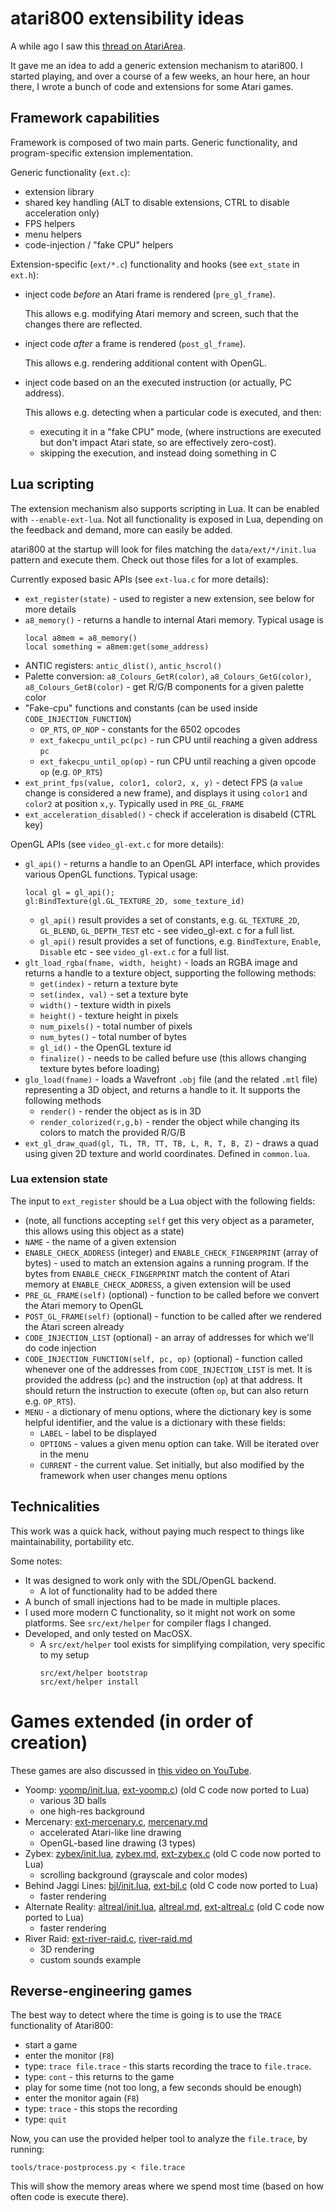 # atari800 extensibility ideas

A while ago I saw this [thread on AtariArea](http://www.atari.org.pl/forum/viewtopic.php?id=17319).

It gave me an idea to add a generic extension mechanism to atari800.
I started playing, and over a course of a few weeks, an hour here, an hour there, I wrote a bunch
of code and extensions for some Atari games.

## Framework capabilities

Framework is composed of two main parts.
Generic functionality, and program-specific extension implementation.

Generic functionality (`ext.c`):

* extension library
* shared key handling (ALT to disable extensions, CTRL to disable acceleration only)
* FPS helpers
* menu helpers
* code-injection / "fake CPU" helpers

Extension-specific (`ext/*.c`) functionality and hooks (see `ext_state`  in `ext.h`):

* inject code _before_ an Atari frame is rendered (`pre_gl_frame`).

  This allows e.g. modifying Atari memory and screen, such that the changes there are reflected.

* inject code _after_ a frame is rendered (`post_gl_frame`).

  This allows e.g. rendering additional content with OpenGL.

* inject code based on an the executed instruction (or actually,
  PC address).

  This allows e.g. detecting when a particular code is executed, and then:

  * executing it in a "fake CPU" mode,
    (where instructions are executed but don't impact Atari state, so are effectively zero-cost).
  * skipping the execution, and instead doing something in C

## Lua scripting

The extension mechanism also supports scripting in Lua.
It can be enabled with `--enable-ext-lua`.
Not all functionality is exposed in Lua, depending on the feedback and demand, more can easily be added.

 atari800 at the startup will look for files matching the
`data/ext/*/init.lua` pattern and execute them.
Check out those files for a lot of examples.

Currently exposed basic APIs (see `ext-lua.c` for more details):
* `ext_register(state)` - used to register a new extension, see below for more details
* `a8_memory()` - returns a handle to internal Atari memory. Typical usage is
  ```
  local a8mem = a8_memory()
  local something = a8mem:get(some_address)
  ```
* ANTIC registers: `antic_dlist()`,  `antic_hscrol()`
* Palette conversion: `a8_Colours_GetR(color)`, `a8_Colours_GetG(color)`, `a8_Colours_GetB(color)` -
  get R/G/B components for a given palette color
* "Fake-cpu" functions and constants (can be used inside `CODE_INJECTION_FUNCTION`)
  * `OP_RTS`, `OP_NOP` - constants for the 6502 opcodes
  * `ext_fakecpu_until_pc(pc)` - run CPU until reaching a given address `pc`
  * `ext_fakecpu_until_op(op)` - run CPU until reaching a given opcode `op` (e.g. `OP_RTS`)
* `ext_print_fps(value, color1, color2, x, y)` - detect FPS (a `value` change is considered a new frame),
  and displays it using `color1` and `color2` at position `x,y`. Typically used in `PRE_GL_FRAME`
* `ext_acceleration_disabled()` - check if acceleration is disabeld (CTRL key)

OpenGL APIs (see `video_gl-ext.c` for more details):
* `gl_api()` - returns a handle to an OpenGL API interface, which provides various OpenGL functions.
  Typical usage:
  ```
  local gl = gl_api();
  gl:BindTexture(gl.GL_TEXTURE_2D, some_texture_id)
  ```
  * `gl_api()` result provides a set of constants, e.g. `GL_TEXTURE_2D`, `GL_BLEND`, `GL_DEPTH_TEST` etc - see video_gl-ext. c for a full list.
  * `gl_api()` result provides a set of functions, e.g. `BindTexture`, `Enable`, `Disable` etc - see `video_gl-ext.c` for a full list.
* `glt_load_rgba(fname, width, height)` - loads an RGBA image and returns a handle to a texture object, supporting the following methods:
  * `get(index)` - return a texture byte
  * `set(index, val)` - set a texture byte
  * `width()` - texture width in pixels
  * `height()` - texture height in pixels
  * `num_pixels()` - total number of pixels
  * `num_bytes()` - total number of bytes
  * `gl_id()` - the OpenGL texture id
  * `finalize()` - needs to be called befure use (this allows changing texture bytes before loading)
* `glo_load(fname)` - loads a Wavefront `.obj` file (and the related `.mtl` file) representing a 3D object, and returns a handle to it. It supports the following methods
  * `render()` - render the object as is in 3D
  * `render_colorized(r,g,b)` - render the object while changing its colors to match the provided R/G/B
* `ext_gl_draw_quad(gl, TL, TR, TT, TB, L, R, T, B, Z)` - draws a quad using given 2D texture and world coordinates.
  Defined in `common.lua`.

### Lua extension state

The input to `ext_register` should be a Lua object with the following fields:
*  (note, all functions accepting `self` get this very object as a parameter, this allows using this object as a state)
* `NAME` - the name of a given extension
* `ENABLE_CHECK_ADDRESS` (integer) and `ENABLE_CHECK_FINGERPRINT` (array of bytes) - used to match an extension
  agains a running program. If the bytes from `ENABLE_CHECK_FINGERPRINT` match the content of Atari memory at
  `ENABLE_CHECK_ADDRESS`, a given extension will be used
* `PRE_GL_FRAME(self)` (optional) - function to be called before we convert the Atari memory to OpenGL
* `POST_GL_FRAME(self)` (optional) - function to be called after we rendered the Atari screen already
* `CODE_INJECTION_LIST` (optional) - an array of addresses for which we'll do code injection
* `CODE_INJECTION_FUNCTION(self, pc, op)` (optional) - function called whenever one of the addresses from
  `CODE_INJECTION_LIST` is met. It is provided the address (`pc`) and the instruction (`op`) at that address.
  It should return the instruction to execute (often `op`, but can also return e.g. `OP_RTS`).
* `MENU` - a dictionary of menu options, where the dictionary key is some helpful identifier, and the value is a dictionary with these fields:
  * `LABEL` - label to be displayed
  * `OPTIONS` - values a given menu option can take. Will be iterated over in the menu
  * `CURRENT` - the current value. Set initially, but also modified by the framework when user changes menu options

## Technicalities

This work was a quick hack, without paying much respect to things like
maintainability, portability etc.

Some notes:
* It was designed to work only with the SDL/OpenGL backend.
  * A lot of functionality had to be added there
* A bunch of small injections had to be made in multiple places.
* I used more modern C functionality, so it might not work on some platforms.
  See `src/ext/helper` for compiler flags I changed.
* Developed, and only tested on MacOSX.
  * A `src/ext/helper` tool exists for simplifying compilation, very specific to my setup
    ```
    src/ext/helper bootstrap
    src/ext/helper install
    ```

# Games extended (in order of creation)

These games are also discussed in [this video on YouTube](https://www.youtube.com/watch?v=075qLp5kIlc).

* Yoomp: [yoomp/init.lua](yoomp/init.lua), [ext-yoomp.c](../../src/ext/ext-yoomp.c)) (old C code now ported to Lua)
  * various 3D balls
  * one high-res background
* Mercenary: [ext-mercenary.c](../../src/ext/ext-mercenary.c), [mercenary.md](mercenary.md)
  * accelerated Atari-like line drawing
  * OpenGL-based line drawing (3 types)
* Zybex: [zybex/init.lua](zybex/init.lua), [zybex.md](zybex/zybex.md), [ext-zybex.c](../../src/ext/ext-zybex.c) (old C code now ported to Lua)
  * scrolling background (grayscale and color modes)
* Behind Jaggi Lines: [bjl/init.lua](bjl/init.lua), [ext-bjl.c](../../src/ext/ext-bjl.c) (old C code now ported to Lua)
  * faster rendering
* Alternate Reality: [altreal/init.lua](altreal/init.lua), [altreal.md](altreal.md), [ext-altreal.c](../../src/ext/ext-altreal.c) (old C code now ported to Lua)
  * faster rendering
* River Raid: [ext-river-raid.c](../../src/ext/ext-river-raid.c), [river-raid.md](river-raid/river-raid.md)
  * 3D rendering
  * custom sounds example

## Reverse-engineering games

The best way to detect where the time is going is to use the
`TRACE` functionality of Atari800:
* start a game
* enter the monitor (`F8`)
* type: `trace file.trace` - this starts recording the trace to `file.trace`.
* type: `cont` - this returns to the game
* play for some time (not too long, a few seconds should be enough)
* enter the monitor again (`F8`)
* type: `trace` - this stops the recording
* type: `quit`

Now, you can use the provided helper tool to analyze the `file.trace`, by running:

    tools/trace-postprocess.py < file.trace

This will show the memory areas where we spend most time (based on how often code is execute there).
